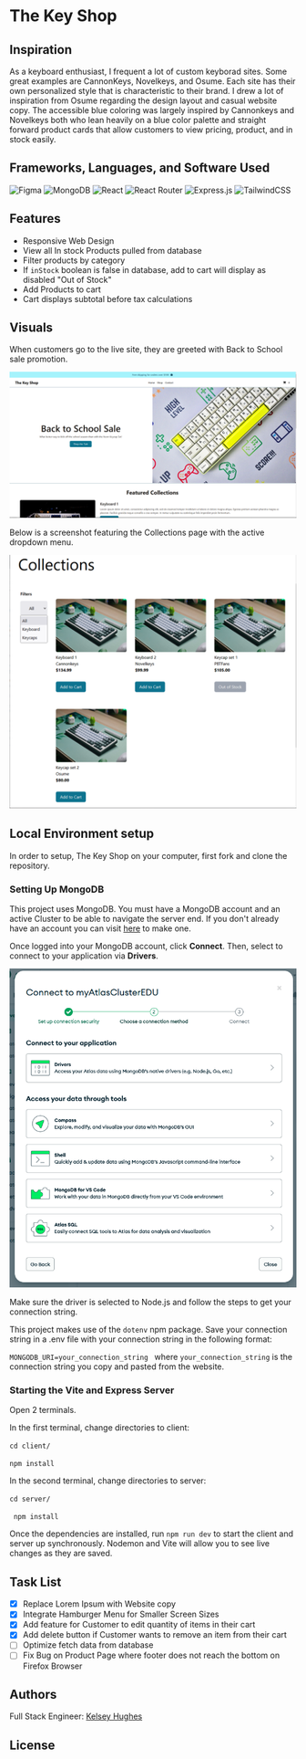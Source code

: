 # The Key Shop

## Inspiration 
As a keyboard enthusiast, I frequent a lot of custom keyborad sites. Some great examples are CannonKeys, Novelkeys, and Osume. Each site has their own personalized style that is characteristic to their brand. I drew a lot of inspiration from Osume regarding the design layout and casual website copy. The accessible blue coloring was largely inspired by Cannonkeys and Novelkeys both who lean heavily on a blue color palette and straight forward product cards that allow customers to view pricing, product, and in stock easily.

## Frameworks, Languages, and Software Used 
![Figma](https://img.shields.io/badge/figma-%23F24E1E.svg?style=for-the-badge&logo=figma&logoColor=white) 
![MongoDB](https://img.shields.io/badge/MongoDB-%234ea94b.svg?style=for-the-badge&logo=mongodb&logoColor=white)
![React](https://img.shields.io/badge/react-%2320232a.svg?style=for-the-badge&logo=react&logoColor=%2361DAFB)
![React Router](https://img.shields.io/badge/React_Router-CA4245?style=for-the-badge&logo=react-router&logoColor=white)
![Express.js](https://img.shields.io/badge/express.js-%23404d59.svg?style=for-the-badge&logo=express&logoColor=%2361DAFB)
![TailwindCSS](https://img.shields.io/badge/tailwindcss-%2338B2AC.svg?style=for-the-badge&logo=tailwind-css&logoColor=white)

## Features 
- Responsive Web Design
- View all In stock Products pulled from database 
- Filter products by category
- If ```inStock``` boolean is false in database, add to cart will display as disabled "Out of Stock"
- Add Products to cart
- Cart displays subtotal before tax calculations

## Visuals
When customers go to the live site, they are greeted with Back to School sale promotion.

![Landing page displaying Back to School Sale](image-1.png) 

Below is a screenshot featuring the Collections page with the active dropdown menu. 

![Collections Page with active dropdown menu displayed](image-3.png)

## Local Environment setup
In order to setup, The Key Shop on your computer, first fork and clone the repository.

### Setting Up MongoDB

This project uses MongoDB. You must have a MongoDB account and an active Cluster to be able to navigate the server end. If you don't already have an account you can visit [here](https://www.mongodb.com/cloud/atlas/register) to make one.

Once logged into your MongoDB account, click **Connect**. Then, select to connect to your application via **Drivers**. 

![Picture of Connect to Cluster settings](image.png)

Make sure the driver is selected to Node.js and follow the steps to get your connection string.

This project makes use of the ```dotenv``` npm package. Save your connection string in a .env file with your connection string in the following format: 

```MONGODB_URI=your_connection_string ``` where ```your_connection_string``` is the connection string you copy and pasted from the website.

### Starting the Vite and Express Server

Open 2 terminals.

In the first terminal, change directories to client: 

``` cd client/ ```

``` npm install ```

In the second terminal, change directories to server: 

```cd server/```

``` npm install```

Once the dependencies are installed, run ```npm run dev``` to start the client and server up synchronously. Nodemon and Vite will allow you to see live changes as they are saved.

## Task List 
- [x] Replace Lorem Ipsum with Website copy
- [x] Integrate Hamburger Menu for Smaller Screen Sizes
- [x] Add feature for Customer to edit quantity of items in their cart
- [x] Add delete button if Customer wants to remove an item from their cart
- [ ] Optimize fetch data from database 
- [ ] Fix Bug on Product Page where footer does not reach the bottom on Firefox Browser

## Authors
Full Stack Engineer: [Kelsey Hughes](https://github.com/kelbri10)

## License 